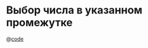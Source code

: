 # Выбор числа в указанном промежутке

@[code](../../.vuepress/components/example-slider-field.vue)
<example-slider-field/>
